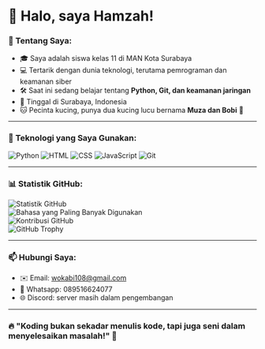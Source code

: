 # 👋 Halo, saya Hamzah!

### 🏫 Tentang Saya:
- 🎓 Saya adalah siswa kelas 11 di MAN Kota Surabaya  
- 💻 Tertarik dengan dunia teknologi, terutama pemrograman dan keamanan siber  
- 🛠️ Saat ini sedang belajar tentang **Python, Git, dan keamanan jaringan**  
- 🏡 Tinggal di Surabaya, Indonesia  
- 🐱 Pecinta kucing, punya dua kucing lucu bernama **Muza dan Bobi** 🐾  

---

### 🚀 Teknologi yang Saya Gunakan:
![Python](https://img.shields.io/badge/Python-3776AB?style=for-the-badge&logo=python&logoColor=white)
![HTML](https://img.shields.io/badge/HTML5-E34F26?style=for-the-badge&logo=html5&logoColor=white)
![CSS](https://img.shields.io/badge/CSS3-1572B6?style=for-the-badge&logo=css3&logoColor=white)
![JavaScript](https://img.shields.io/badge/JavaScript-F7DF1E?style=for-the-badge&logo=javascript&logoColor=black)
![Git](https://img.shields.io/badge/Git-F05032?style=for-the-badge&logo=git&logoColor=white)

---

### 📊 Statistik GitHub:
![Statistik GitHub](https://github-readme-stats.vercel.app/api?username=hamzah82&show_icons=true&theme=tokyonight&hide_border=true)  
![Bahasa yang Paling Banyak Digunakan](https://github-readme-stats.vercel.app/api/top-langs/?username=hamzah82&layout=compact&theme=tokyonight&hide_border=true)  
![Kontribusi GitHub](https://github-readme-streak-stats.herokuapp.com/?user=hamzah82&theme=tokyonight&hide_border=true)  
![GitHub Trophy](https://github-profile-trophy.vercel.app/?username=hamzah82&theme=onedark&no-frame=true&column=4)

---

### 📫 Hubungi Saya:
- ✉️ Email: wokabi108@gmail.com  
- 💬 Whatsapp: 089516624077  
- 🌐 Discord: server masih dalam pengembangan  

---

### 🔥 "Koding bukan sekadar menulis kode, tapi juga seni dalam menyelesaikan masalah!" 🚀  


<!--
**Hamzah82/Hamzah82** is a ✨ _special_ ✨ repository because its `README.md` (this file) appears on your GitHub profile.

Here are some ideas to get you started:

- 🔭 I’m currently working on ...
- 🌱 I’m currently learning ...
- 👯 I’m looking to collaborate on ...
- 🤔 I’m looking for help with ...
- 💬 Ask me about ...
- 📫 How to reach me: ...
- 😄 Pronouns: ...
- ⚡ Fun fact: ...
-->
